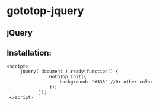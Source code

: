 # gototop-jquery

## jQuery


## Installation:

```
<script>
     jQuery( document ).ready(function() {
                GotoTop.Init({
                    background: "#333" //Or other color
                });
            });
 </script>
```

